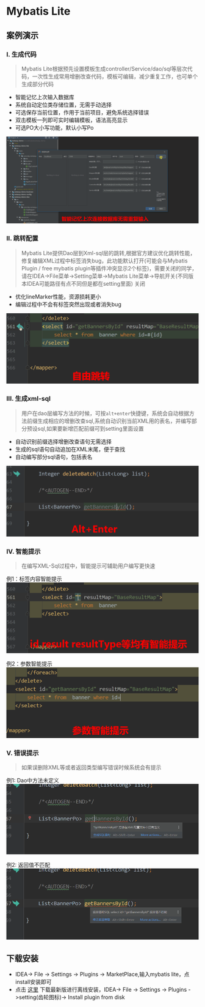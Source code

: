 # Mybatis Lite

## 案例演示

### I. 生成代码
> Mybatis Lite根据预先设置模板生成controller/Service/dao/sql等层次代码，一次性生成常用增删改查代码，模板可编辑，减少重复工作，也可单个生成部分代码
- 智能记忆上次输入数据库
- 系统自动定位类存储位置，无需手动选择
- 可选保存当前位置，作用于当前项目，避免系统选择错误
- 双击模板一列即可实时编辑模板，语法高亮显示
- 可选PO大小写功能，默认小写Po

![生成controller等案例](doc/sample_new.gif)
### II. 跳转配置
> Mybatis Lite提供Dao层到Xml-sql层的跳转,根据官方建议优化跳转性能，修复编辑XML过程中标签消失bug，此功能默认打开(可能会与Mybatis Plugin / free mybatis plugin等插件冲突显示2个标签)，需要关闭的同学，请在IDEA->File菜单->Setting菜单->Mybatis Lite菜单->导航开关(不同版本IDEA可能路径有点不同但是都在setting里面) 关闭
- 优化lineMarker性能，资源损耗更小
- 编辑过程中不会有标签突然出现或者消失bug

![跳转](doc/navi.gif)
### III. 生成xml-sql
> 用户在dao层编写方法的时候，可按`alt+enter`快捷键，系统会自动根据方法前缀生成相应的增删改查sql,系统自动识别当前XML用的表名，并编写部分预设sql,如果要新增匹配前缀可到setting里面设置
- 自动识别前缀选择增删改查语句无需选择
- 生成的sql语句自动追加在XML末尾，便于查找
- 自动编写部分sql语句，包括表名

![跳转](doc/generate.gif)

### IV. 智能提示
> 在编写XML-Sql过程中，智能提示可辅助用户编写更快速

例1：标签内容智能提示
![跳转](doc/inspect.gif)

例2：参数智能提示
![跳转](doc/inspect_sample2.gif)

### V. 错误提示
> 如果误删除XML等或者返回类型编写错误时候系统会有提示

例1: Dao中方法未定义
![跳转](doc/error_sample1.png)

例2: 返回值不匹配
![跳转](doc/error_sample2.png)


## 下载安装  
- IDEA-> File -> Settings -> Plugins -> MarketPlace,输入mybatis lite，点install安装即可
- 点击 [这里](https://plugins.jetbrains.com/plugin/10921-mybatis-lite) 下载最新版进行离线安装，IDEA-> File -> Settings -> Plugins ->setting(齿轮图标)-> Install plugin from disk
